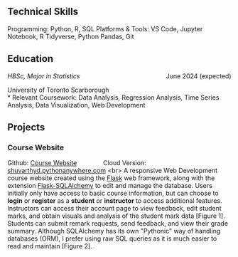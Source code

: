 ## Technical Skills
Programming: Python, R, SQL
Platforms & Tools: VS Code, Jupyter Notebook, R Tidyverse, Python Pandas, Git

## Education 
<div style="overflow: hidden;">
    <div style="float: left;"><em>HBSc, Major in Statistics</em></div>
    <div style="float: right;">June 2024 (expected)</div>
</div>
<p>University of Toronto Scarborough<br>
* Relevant Coursework: Data Analysis, Regression Analysis, Time Series Analysis, Data Visualization, Web Development</p>

## Projects
### Course Website
Github: [Course Website](https://github.com/ShuvarthyD/Course_Website) &nbsp; &nbsp; &nbsp; &nbsp; &nbsp; &nbsp; &nbsp; Cloud Version: [shuvarthyd.pythonanywhere.com](https://shuvarthyd.pythonanywhere.com/)
\<br>
A responsive Web Development course website created using the [Flask](https://flask.palletsprojects.com/en/3.0.x/) web framework, along with the extension [Flask-SQLAlchemy](https://flask-sqlalchemy.palletsprojects.com/en/3.1.x/) to edit and manage the database. Users initially only have access to basic course information, but can choose to **login** or **register** as a **student** or **instructor** to access additional features. Instructors can access their account page to view feedback, edit student marks, and obtain visuals and analysis of the student mark data [Figure 1].  Students can submit remark requests, send feedback, and view their grade summary. Although SQLAlchemy has its own "Pythonic" way of handling databases (ORM), I prefer using raw SQL queries as it is much easier to read and maintain [Figure 2].
